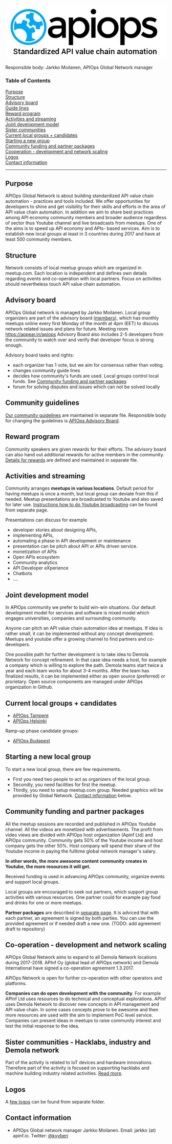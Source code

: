 ![logo](https://raw.githubusercontent.com/APIOps/community-resources/master/images/sticker-apiops.png)

Responsible body: Jarkko Moilanen, APIOps Global Network manager 

### Table of Contents  
[Purpose](#purpose)  
[Structure](#structure)  
[Advisory board](#advisoryboard)  
[Guide lines](#guidelines)  
[Reward program](#rewardprogram)  
[Activities and streaming](#activities)  
[Joint development model](#developmentmodel)  
[Sister communities](#sistercommunities)   
[Current local groups + candidates](#currentlocalgroups)  
[Starting a new group](#startinganewgroup)  
[Community funding and partner packages](#communityfunding)  
[Cooperation - development and network scaling](#cooperation)  
[Logos](#logos)  
[Contact information](#contactinformation)  

<hr/>

<a name="purpose"/>

## Purpose
APIOps Global Network is about building standardized API value chain automation - practices and tools included. We offer opportunities for developers to shine and get visibility for their skills and efforts in the area of API value chain automation. In addition we aim to share best practices among API economy community members and broader audience regardless of sector thus Youtube channel and live broadcasts from meetups. One of the aims is to speed up API economy and APIs- based services. Aim is to establish new local groups at least in 3 countries during 2017 and have at least 500 community members.    

<a name="structure"/>

## Structure 
Network consists of local meetup groups which are organized in meetup.com. Each location is independent and defines own details regarding events and co-operation with local partners. Focus on activities should nevertheless touch API value chain automation. 

<a name="advisoryboard"/>

## Advisory board

APIOps Global network is managed by Jarkko Moilanen. Local group organizers are part of the advisory board ([members](https://github.com/APIOps/community-resources/blob/master/advisory-board-members.md)), which has monthly meetups online every first Monday of the month at 4pm (EET) to discuss network related issues and plans for future. Meeting room https://appear.in/apiops Advisory Board also includes 2-5 developers from the community to watch over and verify that developer focus is strong enough. 

Advisory board tasks and rights: 

* each organizer has 1 vote, but we aim for consensus rather than voting.  
* changes community guide lines
* decides how community's funds are used. Local groups control local funds. See [Community funding and partner packages](#communityfunding)
* forum for solving disputes and issues which can not be solved locally

<a name="guidelines"/>

## Community guidelines
[Our community guidelines](https://github.com/APIOps/community-resources/blob/master/apiops-community-guidelines.md) are maintained in separate file. Responsible body for changing the guidelines is [APIOps Advisory Board](#advisoryboard). 

<a name="rewardprogram"/>

## Reward program
Community speakers are given rewards for their efforts. The advisory board can also hand out additional rewards for active members in the community.  [Details for rewards](https://github.com/APIOps/community-resources/blob/master/resources-rewards.md) are defined and maintained in separate file.

<a name="activities"/>

## Activities and streaming

Community arranges **meetups in various locations**. Default period for having meetups is once a month, but local group can deviate from this if needed. Meetup presentations are broadcasted to Youtube and also saved for later use. [Instructions how to do Youtube broadcasting](https://github.com/APIOps/community-resources/blob/master/streaming.md) can be found from separate page. 

Presentations can discuss for example 

* developer stories about designing APIs, 
* implementing APIs, 
* automating a phase in API development or maintenance
* presentation can be pitch about API or APIs driven service. 
* monetization of APIs
* Open APIs ecosystem
* Community analytics
* API Developer eXperience
* Chatbots 
* ....

## Joint development model
In APIOps community we prefer to build win-win situations. Our default development model for services and software is mixed model which engages universities, companies and surrounding community. 

Anyone can pitch an API value chain automation idea at meetups. If idea is rather small, it can be implemented without any concept development. Meetups and youtube offer a growing channel to find partners and co-developers. 

One possible path for further development is to take idea to Demola Network for concept refinement. In that case idea needs a host, for example a company which is willing to explore the path. Demola teams start twice a year and each team works for about 3-4 months. After the team has finalized results, it can be implemented either as open source (preferred) or prorietary. Open source components are managed under APIOps organization in Github. 

<a name="currentlocalgroups"/>

## Current local groups + candidates

* [APIOps Tampere](https://www.meetup.com/APIOps-Tampere/)
* [APIOps Helsinki](https://www.meetup.com/APIOps-Helsinki/)

Ramp-up phase candidate groups:

* [APIOps Budapest](https://www.meetup.com/APIOps-Budapest/)

<a name="startinganewgroup"/>

## Starting a new local group
To start a new local group, there are few requirements. 
* First you need two people to act as organizers of the local group. 
* Secondly, you need facilities for first the meetup. 
* Thirdly, you need to setup meetup.com group. Needed graphics will be provided by Global Network. [Contact information](#contactinformation) below. 

<a name="communityfunding"/>

## Community funding and partner packages
All the meetup sessions are recorded and published in APIOps Youtube channel. All the videos are monetized with advertisements. The profit from video views are divided with APIOps host organization (Apinf Ltd) and APIOps community. Community gets 50% of the Youtube income and host company gets the other 50%. Host company will spend their share of the Youtube income in paying the fulltime global network manager's salary. 

**In other words, the more awesome content community creates in Youtube, the more resources it will get.** 

Received funding is used in advancing APIOps community, organize events and support local groups. 

Local groups are encouraged to seek out partners, which support group activities with various resources. One partner could for example pay food and drinks for one or more meetups. 

**Partner packages** are described in [separate page](https://github.com/APIOps/community-resources/blob/master/partner-packages.md). It is adviced that with each partner, an agreement is signed by both parties. You can use the provided agreement or if needed draft a new one. (TODO: add agreement draft to repository) 

<a name="cooperation"/>

## Co-operation - development and network scaling
APIOps Global Network aims to expand to all Demola Network locations during 2017-2018. APInf Oy (global lead of APIOps network) and Demola International have signed a co-operation agreement 1.3.2017. 

APIOps Network is open for further co-operation with other operators and platforms.  

**Companies can do open development with the community**. For example APInf Ltd uses resources to do technical and conceptual explorations. APInf uses Demola Network to discover new concepts in API management and API value chain. In some cases concepts prove to be awesome and then more resources are used with the aim to implement PoC level service. Companies can present ideas in meetups to raise community interest and test the initial response to the idea. 

<a name="sistercommunities"/>

## Sister communities - Hacklabs, industry and Demola network

Part of the activity is related to IoT devices and hardware innovations. Therefore part of the activity is focused on supporting hacklabs and machine building industry related activities. [Read more](https://github.com/APIOps/community-resources/blob/master/hacklabs-industry.md). 

## Logos
A [few logos](https://github.com/APIOps/community-resources/tree/master/images/logos) can be found from separate folder. 


<a name="contactinformation"/>

## Contact information
* APIOps Global network manager Jarkko Moilanen. Email: jarkko (at) apinf.io. Twitter: [@kyyberi](https://twitter.com/kyyberi) 
